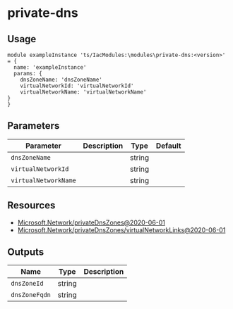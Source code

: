 # private-dns

## Usage

```bicep
module exampleInstance 'ts/IacModules:\modules\private-dns:<version>' = {
  name: 'exampleInstance'
  params: {
    dnsZoneName: 'dnsZoneName'
    virtualNetworkId: 'virtualNetworkId'
    virtualNetworkName: 'virtualNetworkName'
}
}
```

## Parameters

| Parameter | Description | Type | Default |
| --- | --- | --- | --- |
| `dnsZoneName` |  | string |  |
| `virtualNetworkId` |  | string |  |
| `virtualNetworkName` |  | string |  |

## Resources

- [Microsoft.Network/privateDnsZones@2020-06-01](https://learn.microsoft.com/en-us/azure/templates/microsoft.network/2020-06-01/privatednszones)
- [Microsoft.Network/privateDnsZones/virtualNetworkLinks@2020-06-01](https://learn.microsoft.com/en-us/azure/templates/microsoft.network/2020-06-01/privatednszones/virtualnetworklinks)

## Outputs

| Name | Type | Description |
| --- | --- | --- |
| `dnsZoneId` | string |  |
| `dnsZoneFqdn` | string |  |